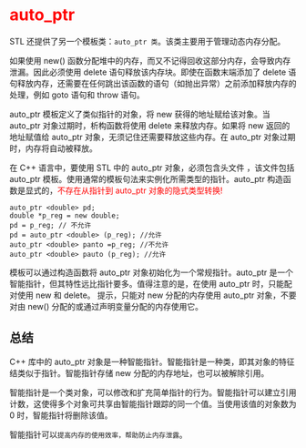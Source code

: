# <font color =red> auto_ptr </font>

STL 还提供了另一个模板类：`auto_ptr 类`。该类主要用于管理动态内存分配。

如果使用 new() 函数分配堆中的内存，而又不记得回收这部分内存，会导致内存泄漏。因此必须使用 delete 语句释放该内存块。即使在函数末端添加了 delete 语句释放内存，还需要在任何跳出该函数的语句（如抛出异常）之前添加释放内存的处理，例如 goto 语句和 throw 语句。

auto_ptr 模板定义了类似指针的对象，将 new 获得的地址赋给该对象。当 auto_ptr 对象过期时，析构函数将使用 delete 来释放内存。如果将 new 返回的地址赋值给 auto_ptr 对象，无须记住还需要释放这些内存。在 auto_ptr 对象过期时，内存将自动被释放。

在 C++ 语言中，要使用 STL 中的 auto_ptr 对象，必须包含头文件 <memory>，该文件包括 auto_ptr 模板。使用通常的模板句法来实例化所需类型的指针。auto_ptr 构造函数是显式的，<font color = red>不存在从指针到 auto_ptr 对象的隐式类型转换!</font>
```
auto_ptr <double> pd;
double *p_reg = new double;
pd = p_reg; // 不允许
pd = auto_ptr <double> (p_reg); //允许
auto_ptr <double> panto =p_reg; //不允许
auto_ptr <double> pauto (p_reg); //允许
```

模板可以通过构造函数将 auto_ptr 对象初始化为一个常规指针。auto_ptr 是一个智能指针，但其特性远比指针要多。值得注意的是，在使用 auto_ptr 时，只能配对使用 new 和 delete。
提示，只能对 new 分配的内存使用 auto_ptr 对象，不要对由 new() 分配的或通过声明变量分配的内存使用它。

## 总结
C++ 库中的 auto_ptr 对象是一种智能指针。智能指针是一种类，即其对象的特征结类似于指针。智能指针存储 new 分配的内存地址，也可以被解除引用。

智能指针是一个类对象，可以修改和扩充简单指针的行为。智能指针可以建立引用计数，这使得多个对象可共享由智能指针跟踪的同一个值。当使用该值的对象数为 0 时，智能指针将删除该值。

智能指针可以`提高内存的使用效率，帮助防止内存泄露`。